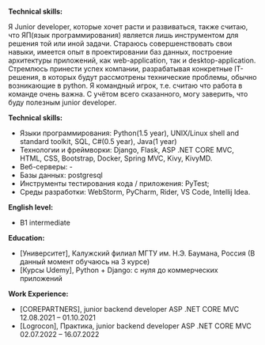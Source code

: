 **Technical skills:**

Я Junior developer, которые хочет расти и развиваться, также считаю, что ЯП(язык программирования) является лишь инструментом для решения той или иной задачи. Стараюсь совершенствовать свои навыки, имеется опыт в проектировании баз данных, построение архитектуры приложений, как web-application, так и desktop-application. Стремлюсь принести успех компании, разрабатывая конкретные IT-решения, в которых будут рассмотрены технические проблемы, обычно возникающие в python. Я командный игрок, т.е. считаю что работа в команде очень важна. С учётом всего сказанного, могу заверить, что буду полезным junior developer.

**Technical skills:**

- Языки программирования: Python(1.5 year), UNIX/Linux shell and standard toolkit, SQL,  C#(0.5 year), Java(1 year)
- Технологии и фреймворки: Django, Flask, ASP .NET CORE MVC, HTML, CSS, Bootstrap, Docker, Spring MVC, Kivy,  KivyMD.
- Веб-серверы: -
- Базы данных: postgresql
- Инструменты тестирования кода / приложения: PyTest;
- Среды разработки: WebStorm, PyCharm, Rider, VS Code, Intellij Idea.

**English level:**

- B1 intermediate

**Education:**

- [Университет], Калужский филиал МГТУ им. Н.Э. Баумана, Россия    (В данный момент обучаюсь на 3 курсе)
- [Курсы Udemy], Python + Django: с нуля до коммерческих приложений



**Work Experience:**

- [COREPARTNERS], junior backend developer ASP .NET CORE MVC 12.08.2021 – 01.10.2021
- [Logrocon], Практика, junior backend developer ASP .NET CORE MVC 02.07.2022 – 16.07.2022

